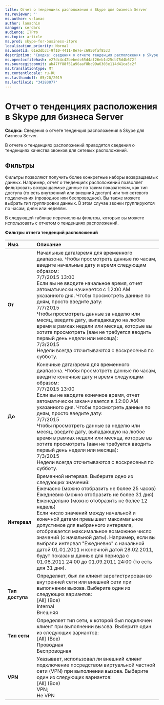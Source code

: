 ```yaml
---
title: Отчет о тенденциях расположения в Skype для бизнеса Server
ms.reviewer: ''
ms.author: v-lanac
author: lanachin
manager: serdars
audience: ITPro
ms.topic: article
ms.prod: skype-for-business-itpro
localization_priority: Normal
ms.assetid: 61e2db3c-9f10-4411-8e7e-c6950faf8533
description: 'Сводка: сведения о отчете тенденция расположения в Skype для бизнеса Server.'
ms.openlocfilehash: e27dc4c42bebedc65d4af26eb1d25cb75d4b672f
ms.sourcegitcommit: ab47ff88f51a96aaf8bc99a6303e114d41ca5c2f
ms.translationtype: MT
ms.contentlocale: ru-RU
ms.lasthandoff: 05/20/2019
ms.locfileid: "34280077"
---
```

# <a name="location-trend-report-in-skype-for-business-server"></a>Отчет о тенденциях расположения в Skype для бизнеса Server
 
**Сводка:** Сведения о отчете тенденция расположения в Skype для бизнеса Server.
  
В отчете о тенденциях расположений приводятся сведения о тенденциях качества звонков для сетевых расположений.
  
## <a name="filters"></a>Фильтры

Фильтры позволяют получить более конкретные наборы возвращаемых данных. Например, отчет о тенденциях расположений позволяет фильтровать возвращаемые данные по таким показателям, как тип доступа (то есть внутренний или внешний доступ) или тип сетевого подключения (проводное или беспроводное). Вы также можете выбрать тип группировки данных. В этом случае звонки группируются по часам, дням или неделям.
  
В следующей таблице перечислены фильтры, которые вы можете использовать с отчетом о тенденциях расположений. 
  
**Фильтры отчета тенденций расположений**

|**Имя**.|**Описание**|
|:-----|:-----|
|**От** <br/> |Начальные дата/время для временного диапазона. Чтобы просмотреть данные по часам, введите начальные дату и время следующим образом:  <br/> 7/7/2015 13:00  <br/> Если вы не вводите начальное время, отчет автоматически начинается с 12:00 AM указанного дня. Чтобы просмотреть данные по дням, просто введите дату:  <br/> 7/7/2015  <br/> Чтобы просмотреть данные за неделю или месяц, введите дату, выпадающую на любое время в рамках недели или месяца, которые вы хотите просмотреть (вам не требуется вводить первый день недели или месяца):  <br/> 7/3/2015  <br/> Недели всегда отсчитываются с воскресенья по субботу.  <br/> |
|**До** <br/> |Конечные дата/время для временного диапазона. Чтобы просмотреть данные по часам, введите конечные дату и время следующим образом:  <br/> 7/7/2015 13:00  <br/> Если вы не вводите конечное время, отчет автоматически заканчивается в 12:00 AM указанного дня. Чтобы просмотреть данные по дням, просто введите дату:  <br/> 7/7/2015  <br/> Чтобы просмотреть данные за неделю или месяц, введите дату, выпадающую на любое время в рамках недели или месяца, которые вы хотите просмотреть (вам не требуется вводить первый день недели или месяца):  <br/> 7/3/2015  <br/> Недели всегда отсчитываются с воскресенья по субботу.  <br/> |
|**Интервал** <br/> | Временной интервал. Выберите одно из следующих значений: <br/>  Ежечасно (можно отобразить не более 25 часов) <br/>  Ежедневно (можно отобразить не более 31 дня) <br/>  Еженедельно (можно отобразить не более 12 недель) <br/>  Если число значений между начальной и конечной датами превышает максимальное допустимое для выбранного интервала, отображается максимальное возможное число значений (с начальной даты). Например, если вы выбрали интервал "Ежедневно" с начальной датой 01.01.2011 и конечной датой 28.02.2011, будут показаны данные для периода с 01.08.2011 24:00 до 01.09.2011 24:00 (то есть для 31 дня). <br/> |
|**Тип доступа** <br/> | Определяет, был ли клиент зарегистрирован во внутренней сети или внешней сети при выполнении вызова. Выберите один из следующих вариантов: <br/>  [All] (Все) <br/>  Internal <br/>  Внешняя <br/> |
|**Тип сети** <br/> | Определяет тип сети, к которой был подключен клиент при выполнении вызова. Выберите один из следующих вариантов: <br/>  [All] (Все) <br/>  Проводная <br/>  Беспроводная <br/> |
|**VPN** <br/> | Указывает, использовал ли внешний клиент подключение посредством виртуальной частной сети (VPN) при выполнении вызова. Выберите один из следующих вариантов: <br/>  [All] (Все) <br/>  VPN; <br/>  Не VPN <br/> |
   

